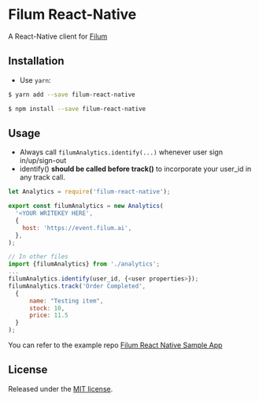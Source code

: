 # Filum React-Native

A React-Native client for [Filum](https://filum.ai)

## Installation
- Use `yarn`:
```bash
$ yarn add --save filum-react-native
```
```bash
$ npm install --save filum-react-native
```

## Usage
- Always call `filumAnalytics.identify(...)` whenever user sign in/up/sign-out
- identify() **should be called before track()** to incorporate your user_id in any track call.

```js
let Analytics = require('filum-react-native');

export const filumAnalytics = new Analytics(
  '<YOUR WRITEKEY HERE',
  {
    host: 'https://event.filum.ai',
  },
);

// In other files
import {filumAnalytics} from './analytics';
...
filumAnalytics.identify(user_id, {<user properties>});
filumAnalytics.track('Order Completed',
  {
      name: "Testing item",
      stock: 10,
      price: 11.5
  }
);
```

You can refer to the example repo [Filum React Native Sample App](https://github.com/Filum-AI/filum-react-native-sample)

## License

Released under the [MIT license](license.md).